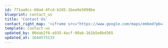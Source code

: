 ```yaml
---
id: 771aa0cc-60ad-4fcd-b2d5-1bee0e5098be
blueprint: contact_us
title: 'Contact Us'
contact_right_map: '<iframe src="https://www.google.com/maps/embed?pb=!1m14!1m8!1m3!1d846.7768422363823!2d35.203353!3d31.903680000000005!3m2!1i1024!2i768!4f13.1!3m3!1m2!1s0x0%3A0xb74a99a91d9a9955!2sH%20clinic%20Ramallah!5e0!3m2!1sen!2sbd!4v1644575017247!5m2!1sen!2sbd" width="600" height="450" style="border:0;" allowfullscreen="" loading="lazy"></iframe>'
template: contact-us
updated_by: 00dab2f0-a935-4acf-99ab-161b5e8bd365
updated_at: 1644575133
---
```

